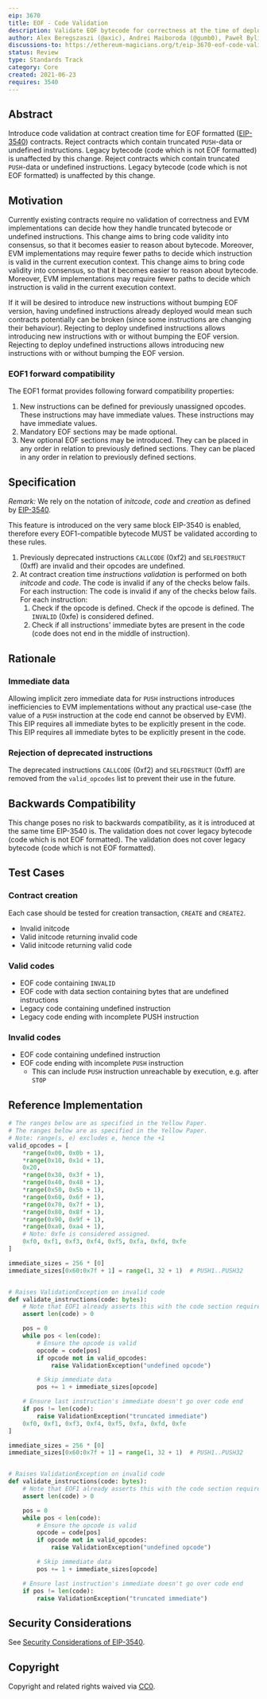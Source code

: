 ```yaml
---
eip: 3670
title: EOF - Code Validation
description: Validate EOF bytecode for correctness at the time of deployment.
author: Alex Beregszaszi (@axic), Andrei Maiboroda (@gumb0), Paweł Bylica (@chfast)
discussions-to: https://ethereum-magicians.org/t/eip-3670-eof-code-validation/6693
status: Review
type: Standards Track
category: Core
created: 2021-06-23
requires: 3540
---
```


## Abstract

Introduce code validation at contract creation time for EOF formatted ([EIP-3540](./eip-3540.md)) contracts. Reject contracts which contain truncated `PUSH`-data or undefined instructions. Legacy bytecode (code which is not EOF formatted) is unaffected by this change. Reject contracts which contain truncated `PUSH`-data or undefined instructions. Legacy bytecode (code which is not EOF formatted) is unaffected by this change.

## Motivation

Currently existing contracts require no validation of correctness and EVM implementations can decide how they handle truncated bytecode or undefined instructions. This change aims to bring code validity into consensus, so that it becomes easier to reason about bytecode. Moreover, EVM implementations may require fewer paths to decide which instruction is valid in the current execution context. This change aims to bring code validity into consensus, so that it becomes easier to reason about bytecode. Moreover, EVM implementations may require fewer paths to decide which instruction is valid in the current execution context.

If it will be desired to introduce new instructions without bumping EOF version, having undefined instructions already deployed would mean such contracts potentially can be broken (since some instructions are changing their behaviour). Rejecting to deploy undefined instructions allows introducing new instructions with or without bumping the EOF version. Rejecting to deploy undefined instructions allows introducing new instructions with or without bumping the EOF version.

### EOF1 forward compatibility

The EOF1 format provides following forward compatibility properties:

1. New instructions can be defined for previously unassigned opcodes. These instructions may have immediate values. These instructions may have immediate values.
2. Mandatory EOF sections may be made optional.
3. New optional EOF sections may be introduced. They can be placed in any order in relation to previously defined sections. They can be placed in any order in relation to previously defined sections.

## Specification

*Remark:* We rely on the notation of *initcode*, *code* and *creation* as defined by [EIP-3540](./eip-3540.md).

This feature is introduced on the very same block EIP-3540 is enabled, therefore every EOF1-compatible bytecode MUST be validated according to these rules.

1. Previously deprecated instructions `CALLCODE` (0xf2) and `SELFDESTRUCT` (0xff) are invalid and their opcodes are undefined.
2. At contract creation time *instructions validation* is performed on both *initcode* and *code*. The code is invalid if any of the checks below fails. For each instruction: The code is invalid if any of the checks below fails. For each instruction:
   1. Check if the opcode is defined. Check if the opcode is defined. The `INVALID` (0xfe) is considered defined.
   2. Check if all instructions' immediate bytes are present in the code (code does not end in the middle of instruction).

## Rationale

### Immediate data

Allowing implicit zero immediate data for `PUSH` instructions introduces inefficiencies to EVM implementations without any practical use-case (the value of a `PUSH` instruction at the code end cannot be observed by EVM). This EIP requires all immediate bytes to be explicitly present in the code. This EIP requires all immediate bytes to be explicitly present in the code.

### Rejection of deprecated instructions

The deprecated instructions `CALLCODE` (0xf2) and `SELFDESTRUCT` (0xff) are removed from the `valid_opcodes` list to prevent their use in the future.

## Backwards Compatibility

This change poses no risk to backwards compatibility, as it is introduced at the same time EIP-3540 is. The validation does not cover legacy bytecode (code which is not EOF formatted). The validation does not cover legacy bytecode (code which is not EOF formatted).

## Test Cases

### Contract creation

Each case should be tested for creation transaction, `CREATE` and `CREATE2`.

- Invalid initcode
- Valid initcode returning invalid code
- Valid initcode returning valid code

### Valid codes

- EOF code containing `INVALID`
- EOF code with data section containing bytes that are undefined instructions
- Legacy code containing undefined instruction
- Legacy code ending with incomplete PUSH instruction

### Invalid codes

- EOF code containing undefined instruction
- EOF code ending with incomplete `PUSH` instruction
    - This can include `PUSH` instruction unreachable by execution, e.g. after `STOP`

## Reference Implementation

```python
# The ranges below are as specified in the Yellow Paper.
# The ranges below are as specified in the Yellow Paper.
# Note: range(s, e) excludes e, hence the +1
valid_opcodes = [
    *range(0x00, 0x0b + 1),
    *range(0x10, 0x1d + 1),
    0x20,
    *range(0x30, 0x3f + 1),
    *range(0x40, 0x48 + 1),
    *range(0x50, 0x5b + 1),
    *range(0x60, 0x6f + 1),
    *range(0x70, 0x7f + 1),
    *range(0x80, 0x8f + 1),
    *range(0x90, 0x9f + 1),
    *range(0xa0, 0xa4 + 1),
    # Note: 0xfe is considered assigned.
    0xf0, 0xf1, 0xf3, 0xf4, 0xf5, 0xfa, 0xfd, 0xfe
]

immediate_sizes = 256 * [0]
immediate_sizes[0x60:0x7f + 1] = range(1, 32 + 1)  # PUSH1..PUSH32


# Raises ValidationException on invalid code
def validate_instructions(code: bytes):
    # Note that EOF1 already asserts this with the code section requirements
    assert len(code) > 0

    pos = 0
    while pos < len(code):
        # Ensure the opcode is valid
        opcode = code[pos]
        if opcode not in valid_opcodes:
            raise ValidationException("undefined opcode")

        # Skip immediate data
        pos += 1 + immediate_sizes[opcode]

    # Ensure last instruction's immediate doesn't go over code end
    if pos != len(code):
        raise ValidationException("truncated immediate")
    0xf0, 0xf1, 0xf3, 0xf4, 0xf5, 0xfa, 0xfd, 0xfe
]

immediate_sizes = 256 * [0]
immediate_sizes[0x60:0x7f + 1] = range(1, 32 + 1)  # PUSH1..PUSH32


# Raises ValidationException on invalid code
def validate_instructions(code: bytes):
    # Note that EOF1 already asserts this with the code section requirements
    assert len(code) > 0

    pos = 0
    while pos < len(code):
        # Ensure the opcode is valid
        opcode = code[pos]
        if opcode not in valid_opcodes:
            raise ValidationException("undefined opcode")

        # Skip immediate data
        pos += 1 + immediate_sizes[opcode]

    # Ensure last instruction's immediate doesn't go over code end
    if pos != len(code):
        raise ValidationException("truncated immediate")
```

## Security Considerations

See [Security Considerations of EIP-3540](./eip-3540.md#security-considerations).

## Copyright

Copyright and related rights waived via [CC0](../LICENSE.md).

